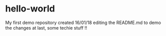 # hello-world
My first demo repository created 16/01/18
editing the README.md to   demo the changes
at last, some techie stuff !!
